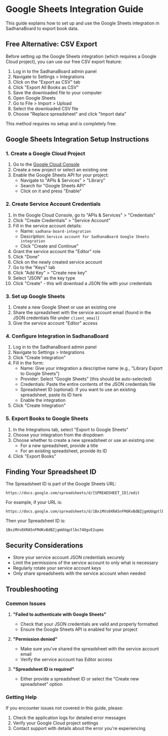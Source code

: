 # Google Sheets Integration Guide

This guide explains how to set up and use the Google Sheets integration in SadhanaBoard to export book data.

## Free Alternative: CSV Export

Before setting up the Google Sheets integration (which requires a Google Cloud project), you can use our free CSV export feature:

1. Log in to the SadhanaBoard admin panel
2. Navigate to Settings > Integrations
3. Click on the "Export as CSV" tab
4. Click "Export All Books as CSV"
5. Save the downloaded file to your computer
6. Open Google Sheets
7. Go to File > Import > Upload
8. Select the downloaded CSV file
9. Choose "Replace spreadsheet" and click "Import data"

This method requires no setup and is completely free.

## Google Sheets Integration Setup Instructions

### 1. Create a Google Cloud Project

1. Go to the [Google Cloud Console](https://console.cloud.google.com/)
2. Create a new project or select an existing one
3. Enable the Google Sheets API for your project:
   - Navigate to "APIs & Services" > "Library"
   - Search for "Google Sheets API"
   - Click on it and press "Enable"

### 2. Create Service Account Credentials

1. In the Google Cloud Console, go to "APIs & Services" > "Credentials"
2. Click "Create Credentials" > "Service Account"
3. Fill in the service account details:
   - Name: `sadhana-board-integration`
   - Description: `Service account for SadhanaBoard Google Sheets integration`
   - Click "Create and Continue"
4. Grant the service account the "Editor" role
5. Click "Done"
6. Click on the newly created service account
7. Go to the "Keys" tab
8. Click "Add Key" > "Create new key"
9. Select "JSON" as the key type
10. Click "Create" - this will download a JSON file with your credentials

### 3. Set up Google Sheets

1. Create a new Google Sheet or use an existing one
2. Share the spreadsheet with the service account email (found in the JSON credentials file under `client_email`)
3. Give the service account "Editor" access

### 4. Configure Integration in SadhanaBoard

1. Log in to the SadhanaBoard admin panel
2. Navigate to Settings > Integrations
3. Click "Create Integration"
4. Fill in the form:
   - Name: Give your integration a descriptive name (e.g., "Library Export to Google Sheets")
   - Provider: Select "Google Sheets" (this should be auto-selected)
   - Credentials: Paste the entire contents of the JSON credentials file
   - Spreadsheet ID (optional): If you want to use an existing spreadsheet, paste its ID here
   - Enable the integration
5. Click "Create Integration"

### 5. Export Books to Google Sheets

1. In the Integrations tab, select "Export to Google Sheets"
2. Choose your integration from the dropdown
3. Choose whether to create a new spreadsheet or use an existing one:
   - For a new spreadsheet, provide a title
   - For an existing spreadsheet, provide its ID
4. Click "Export Books"

## Finding Your Spreadsheet ID

The Spreadsheet ID is part of the Google Sheets URL:
```
https://docs.google.com/spreadsheets/d/[SPREADSHEET_ID]/edit
```

For example, if your URL is:
```
https://docs.google.com/spreadsheets/d/1BxiMVs0XRA5nFMdKvBdBZjgmUUqptlbs74OgvE2upms/edit
```

Then your Spreadsheet ID is:
```
1BxiMVs0XRA5nFMdKvBdBZjgmUUqptlbs74OgvE2upms
```

## Security Considerations

- Store your service account JSON credentials securely
- Limit the permissions of the service account to only what is necessary
- Regularly rotate your service account keys
- Only share spreadsheets with the service account when needed

## Troubleshooting

### Common Issues

1. **"Failed to authenticate with Google Sheets"**
   - Check that your JSON credentials are valid and properly formatted
   - Ensure the Google Sheets API is enabled for your project

2. **"Permission denied"**
   - Make sure you've shared the spreadsheet with the service account email
   - Verify the service account has Editor access

3. **"Spreadsheet ID is required"**
   - Either provide a spreadsheet ID or select the "Create new spreadsheet" option

### Getting Help

If you encounter issues not covered in this guide, please:
1. Check the application logs for detailed error messages
2. Verify your Google Cloud project settings
3. Contact support with details about the error you're experiencing